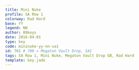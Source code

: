 ```yaml
---
title: Mini Nuke
profile: SA Row 1
colorway: Rad Hard
base: YY
legend: NN
author: 00keys
date: 2016-04-01
type: key
code: mininuke-yy-nn-sa1
id: 701 # 700 = Megaton Vault Drop, SA1
tags: SA Row 1, Mini Nuke, Megaton Vault Drop GB, Rad Hard
template: key.jade
---
```


<span class="more"> 

